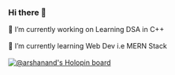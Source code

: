### Hi there 👋
🔭 I’m currently working on Learning DSA in C++ <br></br>
🌱 I’m currently learning Web Dev i.e MERN Stack <br></br>
[![@arshanand's Holopin board](https://holopin.me/arshanand)](https://holopin.io/@arshanand)

<!--
**arshanand1/arshanand1** is a ✨ _special_ ✨ repository because its `README.md` (this file) appears on your GitHub profile.

Here are some ideas to get you started:

- 🔭 I’m currently working on Learning DSA in C++
- 
- 👯 I’m looking to collaborate on ...
- 🤔 I’m looking for help with ...
- 💬 Ask me about ...
- 📫 How to reach me: ...
- 😄 Pronouns: ...
- ⚡ Fun fact: ...
-->
